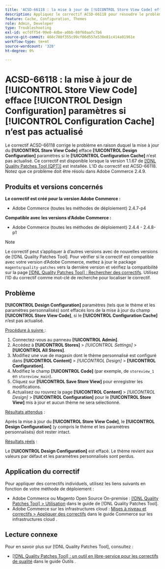 ```yaml
---
title: 'ACSD-66118 : la mise à jour de [!UICONTROL Store View Code] efface [!UICONTROL Design Configuration] paramètres si [!UICONTROL Configuration Cache] n’est pas actualisé'
description: Appliquez le correctif ACSD-66118 pour résoudre le problème d’Adobe Commerce où la mise à jour du [!UICONTROL Store View Code] efface le [!UICONTROL Design Configuration] (thème et paramètres personnalisés) si le [!UICONTROL Configuration Cache] n’est pas correctement actualisé.
feature: Cache, Configuration, Themes
role: Admin, Developer
type: Troubleshooting
exl-id: ecfdff54-99e0-4dbe-a0bb-80f60aafc7b6
source-git-commit: 468c780f355c99cf06d557e530e81c414a01961e
workflow-type: tm+mt
source-wordcount: '328'
ht-degree: 0%

---
```


# ACSD-66118 : la mise à jour de **[!UICONTROL Store View Code]** efface **[!UICONTROL Design Configuration]** paramètres si **[!UICONTROL Configuration Cache]** n’est pas actualisé

Le correctif ACSD-66118 corrige le problème en raison duquel la mise à jour du **[!UICONTROL Store View Code]** efface **[!UICONTROL Design Configuration]** paramètres si le **[!UICONTROL Configuration Cache]** n’est pas actualisé. Ce correctif est disponible lorsque la version 1.1.67 de [[!DNL Quality Patches Tool (QPT)]](/help/tools/quality-patches-tool/quality-patches-tool-to-self-serve-quality-patches.md) est installée. L’ID du correctif est ACSD-66118. Notez que ce problème doit être résolu dans Adobe Commerce 2.4.9.

## Produits et versions concernés

**Le correctif est créé pour la version Adobe Commerce :**

* Adobe Commerce (toutes les méthodes de déploiement) 2.4.7-p4

**Compatible avec les versions d’Adobe Commerce :**

* Adobe Commerce (toutes les méthodes de déploiement) 2.4.4 - 2.4.8-p1

>[!NOTE]
>
>Le correctif peut s’appliquer à d’autres versions avec de nouvelles versions de [!DNL Quality Patches Tool]. Pour vérifier si le correctif est compatible avec votre version d’Adobe Commerce, mettez à jour le package `magento/quality-patches` vers la dernière version et vérifiez la compatibilité sur la page [[!DNL Quality Patches Tool] : Rechercher des correctifs](https://experienceleague.adobe.com/tools/commerce-quality-patches/index.html). Utilisez l’ID du correctif comme mot-clé de recherche pour localiser le correctif.

## Problème

**[!UICONTROL Design Configuration]** paramètres (tels que le thème et les paramètres personnalisés) sont effacés lors de la mise à jour du champ **[!UICONTROL Store View Code]**, si le **[!UICONTROL Configuration Cache]** n’est pas actualisé.

<u>Procédure à suivre </u> :

1. Connectez-vous au panneau **[!UICONTROL Admin]**.
2. Accédez à **[!UICONTROL Stores]** > *[!UICONTROL Settings]* > **[!UICONTROL All Stores]**.
3. Modifiez une vue de magasin dont le thème personnalisé est configuré dans **[!UICONTROL Content]** > *[!UICONTROL Design]* > **[!UICONTROL Configuration]**.
4. Modifiez le champ **[!UICONTROL Code]** (par exemple, de `storeview_1` en `storeview_main`).
5. Cliquez sur **[!UICONTROL Save Store View]** pour enregistrer les modifications.
6. Actualisez ou rouvrez la page **[!UICONTROL Content]** > *[!UICONTROL Design]* > **[!UICONTROL Configuration]** pour le **[!UICONTROL Store View]** mis à jour et aucun thème ne sera sélectionné.

<u>Résultats attendus</u> :

Après la mise à jour du **[!UICONTROL Store View Code]**, le **[!UICONTROL Design Configuration]** (y compris le thème et les paramètres personnalisés) doit rester intact.

<u>Résultats réels</u> :

Le **[!UICONTROL Design Configuration]** est effacé. Le thème revient aux valeurs par défaut et les paramètres personnalisés sont perdus.

## Application du correctif

Pour appliquer des correctifs individuels, utilisez les liens suivants en fonction de votre méthode de déploiement :

* Adobe Commerce ou Magento Open Source On-premise : [[!DNL Quality Patches Tool] > Utilisation](/help/tools/quality-patches-tool/usage.md) dans le guide de [!DNL Quality Patches Tool].
* Adobe Commerce sur les infrastructures cloud : [Mises à niveau et correctifs > Appliquer des correctifs](https://experienceleague.adobe.com/docs/commerce-cloud-service/user-guide/develop/upgrade/apply-patches.html) dans le guide Commerce sur les infrastructures cloud .

## Lecture connexe

Pour en savoir plus sur [!DNL Quality Patches Tool], consultez :

* [[!DNL Quality Patches Tool] : un outil en libre-service pour les correctifs de qualité](/help/tools/quality-patches-tool/quality-patches-tool-to-self-serve-quality-patches.md) dans le guide Outils .
